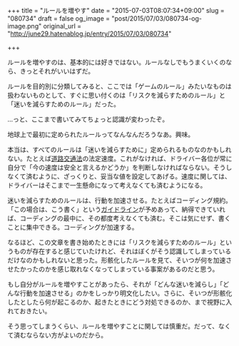 +++
title = "ルールを増やす"
date = "2015-07-03T08:07:34+09:00"
slug = "080734"
draft = false
og_image = "post/2015/07/03/080734-og-image.png"
original_url = "http://june29.hatenablog.jp/entry/2015/07/03/080734"

+++

<p>ルールを増やすのは、基本的には好きではない。ルールなしでもうまくいくのなら、きっとそれがいいはずだ。</p>

<p>ルールを目的別に分類してみると、ここでは「ゲームのルール」みたいなものは扱わないものとして、すぐに思い付くのは「リスクを減らすためのルール」と「迷いを減らすためのルール」だった。</p>

<p>…っと、ここまで書いてみてちょっと認識が変わったぞ。</p>

<p>地球上で最初に定められたルールってなんなんだろうなあ。興味。</p>

<p>本当は、すべてのルールは「迷いを減らすために」定められるものなのかもしれない。たとえば<a class="keyword" href="http://d.hatena.ne.jp/keyword/%C6%BB%CF%A9%B8%F2%C4%CC%CB%A1">道路交通法</a>の法定速度。これがなければ、ドライバー各位が常に自分で「今の速度は安全と言えるかどうか」を判断しなければならない。そうしなくて済むように、ざっくりと、妥当な値を設定してあげる。速度に関しては、ドライバーはそこまで一生懸命になって考えなくても済むようになる。</p>

<p>迷いを減らすためのルールは、行動を加速させる。たとえばコーディング規約。「この場合は、こう書く」という<a class="keyword" href="http://d.hatena.ne.jp/keyword/%A5%AC%A5%A4%A5%C9%A5%E9%A5%A4%A5%F3">ガイドライン</a>が予めあって、納得できていれば、コーディングの最中に、その都度考えなくても済む。そこは気にせず、書くことに集中できる。コーディングが加速する。</p>

<p>なるほど、この文章を書き始めたときには「リスクを減らすためのルール」というものが存在すると感じていたけれど、それはぼくがそう認識してしまっているだけなのかもしれないと思った。形骸化したルールを見て、そいつが何を加速させたかったのかを感じ取れなくなってしまっている事案があるのだと思う。</p>

<p>もし自分がルールを増やすことがあったら、それが「どんな迷いを減らし」「どんな行動を加速させる」のかをしっかり明文化したい。さらに、そいつが形骸化したとしたら何が起こるのか、起きたときにどう対処できるのか、まで視野に入れておきたい。</p>

<p>そう思ってしまうくらい、ルールを増やすことに関しては慎重だ。だって、なくて済むならない方がよいのだから。</p>